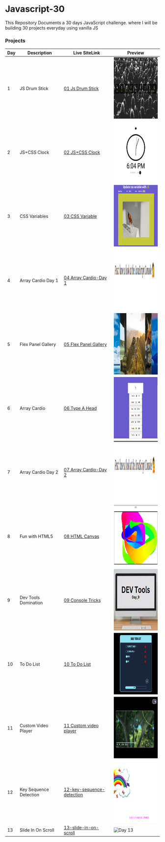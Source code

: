 # Javascript-30

This Repository Documents a 30 days JavaScript challenge. where I will be building 30 projects everyday using vanilla JS

### Projects

| Day | Description          | Live SiteLink                                                                      | Preview                                                              |
| --- | -------------------- | ---------------------------------------------------------------------------------- | -------------------------------------------------------------------- |
| 1   | JS Drum Stick        | [01 Js Drum Stick](http://fevenseyfu.me/Javascript-30/01-Javascript-drum-kit/)     | <img src="assets/Day_1.png" alt="Day 1" width="200"  height="200"/>  |
| 2   | JS+CSS Clock         | [02 JS+CSS Clock](http://fevenseyfu.me/Javascript-30/02-JS-and-CSS-Clock/)         | <img src="assets/Day_2.png" alt="Day 2" width="200"  height="200"/>  |
| 3   | CSS Variables        | [03 CSS Variable](http://fevenseyfu.me/Javascript-30/03-CSS-Variables/)            | <img src="assets/Day_3.png" alt="Day 3" width="200"  height="200"/>  |
| 4   | Array Cardio Day 1   | [04 Array Cardio-Day 1](http://fevenseyfu.me/Javascript-30/04-Array-Cardio-day-1/) | <img src="assets/Day_4.png" alt="Day 4" width="200"  height="200"/>  |
| 5   | Flex Panel Gallery   | [05 Flex Panel Gallery](http://fevenseyfu.me/Javascript-30/05-Flex-Panel-Gallery/) | <img src="assets/Day_5.png" alt="Day 5" width="200"  height="200"/>  |
| 6   | Array Cardio         | [06 Type A Head](http://fevenseyfu.me/Javascript-30/06-Type-Ahead/)                | <img src="assets/Day_6.png" alt="Day 6" width="200"  height="200"/>  |
| 7   | Array Cardio Day 2   | [07 Array Cardio-Day 2](http://fevenseyfu.me/Javascript-30/07-Array-Cardio-Day-2/) | <img src="assets/Day_7.png" alt="Day 7" width="200"  height="200"/>  |
| 8   | Fun with HTML5       | [08 HTML Canvas](http://fevenseyfu.me/Javascript-30/08-Fun-With-HTML5/)            | <img src="assets/Day_8.png" alt="Day 8" width="200"  height="200"/>  |
| 9   | Dev Tools Domination | [09 Console Tricks](http://fevenseyfu.me/Javascript-30/09-Dev-Tools-Domination/)   | <img src="assets/Day_9.png" alt="Day 9" width="200"  height="200"/>  |
| 10  | To Do List           | [10 To Do List](http://fevenseyfu.me/Javascript-30/10-ToDo-List/)                  | <img src="assets/Day_10.png" alt="Day 10" width="200"  height="200"/> |
| 11  | Custom Video Player  | [11 Custom video player](http://fevenseyfu.me/Javascript-30/11-Custom-video-player/)| <img src="assets/Day_11.png" alt="Day 11" width="200"  height="200"/> |
| 12  | Key Sequence Detection | [12-key-sequence-detection](http://fevenseyfu.me/Javascript-30/12-key-sequence-detection/)| <img src="assets/Day_12.png" alt="Day 12" width="200"  height="200"/> |
| 13  | Slide In On Scroll| [13-slide-in-on-scroll](http://fevenseyfu.me/Javascript-30/13-slide-in-on-scroll/)| <img src="assets/Day_13.png" alt="Day 13" width="200"  height="200"/> |